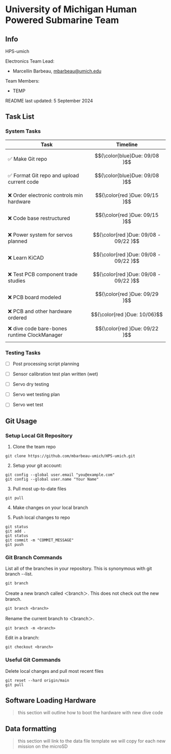 # University of Michigan Human Powered Submarine Team 

## Info
HPS-umich

Electronics Team Lead: 
- Marcellin Barbeau, <mbarbeau@umich.edu>

Team Members: 
- TEMP

README last updated: 5 September 2024

## Task List
### System Tasks
| Task | Timeline |
| ---- | -------- |
| :white_check_mark: Make Git repo                               | $${\color{blue}Due: 09/08 }$$         |	
| :white_check_mark: Format Git repo and upload current code     | $${\color{blue}Due: 09/08 }$$         |	
|                :x: Order electronic controls min hardware      | $${\color{red }Due: 09/15 }$$         |	
|                :x: Code base restructured                      | $${\color{red }Due: 09/15 }$$         |	
|                :x: Power system for servos planned             | $${\color{red }Due: 09/08 - 09/22 }$$ |	
|                :x: Learn KiCAD                                 | $${\color{red }Due: 09/08 - 09/22 }$$ |	
|                :x: Test </li></ul> PCB component trade studies | $${\color{red }Due: 09/08 - 09/22 }$$ |	
|                :x: PCB board modeled                           | $${\color{red }Due: 09/29 }$$         |	
|                :x: PCB and other hardware ordered              | $${\color{red }Due: 10/06}$$          |	
|                :x: dive code bare-bones runtime ClockManager   | $${\color{red }Due: 09/22 }$$         |

### Testing Tasks
- [ ] Post processing script planning
- [ ] Sensor calibration test plan written (wet)
- [ ] Servo dry testing
- [ ] Servo wet testing plan
- [ ] Servo wet test


## Git Usage

### Setup Local Git Repository
1. Clone the team repo
```
git clone https://github.com/mbarbeau-umich/HPS-umich.git
```

2. Setup your git account:
```
git config --global user.email "you@example.com"
git config --global user.name "Your Name"
```

3. Pull most up-to-date files
```
git pull
```

4. Make changes on your local branch

5. Push local changes to repo
```
git status 
git add . 
git status
git commit -m "COMMIT_MESSAGE"
git push
```

### Git Branch Commands

List all of the branches in your repository. This is synonymous with git branch --list.
```
git branch
```

Create a new branch called ＜branch＞. This does not check out the new branch.
```
git branch <branch>
```

Rename the current branch to ＜branch＞.
```
git branch -m <branch>
```

Edit in a branch:
```
git checkout <branch>
```

### Useful Git Commands
Delete local changes and pull most recent files
```
git reset --hard origin/main
git pull
```
## Software Loading Hardware

> this section will outline how to boot the hardware with new dive code


## Data formatting

> this section will link to the data file template we will copy for each new mission on the microSD


<!-- 
"/Users/dapperdoctor22/Library/Arduino15/packages/arduino/tools/avrdude/6.3.0-arduino17/bin/avrdude" "-C/Users/dapperdoctor22/Library/Arduino15/packages/arduino/tools/avrdude/6.3.0-arduino17/etc/avrdude.conf" -v -V -patmega2560 -cwiring "-P/dev/cu.usbmodem143101" -b115200 -Uflash:r:readfile.hex:i

-D "-Uflash:w:/private/var/folders/0t/s_3p0scn1j189ct37h5fk2w00000gn/T/arduino/sketches/5D15626AD9890A31F6F5826A078A8772/sketch_sep8a.ino.hex:i"
 -->